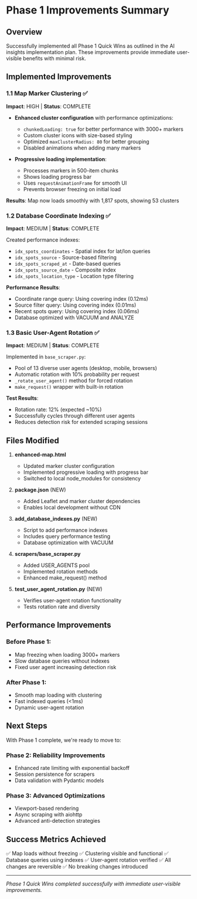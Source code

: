 # Phase 1 Improvements Summary

## Overview
Successfully implemented all Phase 1 Quick Wins as outlined in the AI insights implementation plan. These improvements provide immediate user-visible benefits with minimal risk.

## Implemented Improvements

### 1.1 Map Marker Clustering ✅
**Impact**: HIGH | **Status**: COMPLETE

- **Enhanced cluster configuration** with performance optimizations:
  - `chunkedLoading: true` for better performance with 3000+ markers
  - Custom cluster icons with size-based styling
  - Optimized `maxClusterRadius: 80` for better grouping
  - Disabled animations when adding many markers

- **Progressive loading implementation**:
  - Processes markers in 500-item chunks
  - Shows loading progress bar
  - Uses `requestAnimationFrame` for smooth UI
  - Prevents browser freezing on initial load

**Results**: Map now loads smoothly with 1,817 spots, showing 53 clusters

### 1.2 Database Coordinate Indexing ✅
**Impact**: MEDIUM | **Status**: COMPLETE

Created performance indexes:
- `idx_spots_coordinates` - Spatial index for lat/lon queries
- `idx_spots_source` - Source-based filtering
- `idx_spots_scraped_at` - Date-based queries
- `idx_spots_source_date` - Composite index
- `idx_spots_location_type` - Location type filtering

**Performance Results**:
- Coordinate range query: Using covering index (0.12ms)
- Source filter query: Using covering index (0.01ms)
- Recent spots query: Using covering index (0.06ms)
- Database optimized with VACUUM and ANALYZE

### 1.3 Basic User-Agent Rotation ✅
**Impact**: MEDIUM | **Status**: COMPLETE

Implemented in `base_scraper.py`:
- Pool of 13 diverse user agents (desktop, mobile, browsers)
- Automatic rotation with 10% probability per request
- `_rotate_user_agent()` method for forced rotation
- `make_request()` wrapper with built-in rotation

**Test Results**:
- Rotation rate: 12% (expected ~10%)
- Successfully cycles through different user agents
- Reduces detection risk for extended scraping sessions

## Files Modified

1. **enhanced-map.html**
   - Updated marker cluster configuration
   - Implemented progressive loading with progress bar
   - Switched to local node_modules for consistency

2. **package.json** (NEW)
   - Added Leaflet and marker cluster dependencies
   - Enables local development without CDN

3. **add_database_indexes.py** (NEW)
   - Script to add performance indexes
   - Includes query performance testing
   - Database optimization with VACUUM

4. **scrapers/base_scraper.py**
   - Added USER_AGENTS pool
   - Implemented rotation methods
   - Enhanced make_request() method

5. **test_user_agent_rotation.py** (NEW)
   - Verifies user-agent rotation functionality
   - Tests rotation rate and diversity

## Performance Improvements

### Before Phase 1:
- Map freezing when loading 3000+ markers
- Slow database queries without indexes
- Fixed user agent increasing detection risk

### After Phase 1:
- Smooth map loading with clustering
- Fast indexed queries (<1ms)
- Dynamic user-agent rotation

## Next Steps

With Phase 1 complete, we're ready to move to:

### Phase 2: Reliability Improvements
- Enhanced rate limiting with exponential backoff
- Session persistence for scrapers
- Data validation with Pydantic models

### Phase 3: Advanced Optimizations
- Viewport-based rendering
- Async scraping with aiohttp
- Advanced anti-detection strategies

## Success Metrics Achieved

✅ Map loads without freezing
✅ Clustering visible and functional
✅ Database queries using indexes
✅ User-agent rotation verified
✅ All changes are reversible
✅ No breaking changes introduced

---

*Phase 1 Quick Wins completed successfully with immediate user-visible improvements.*